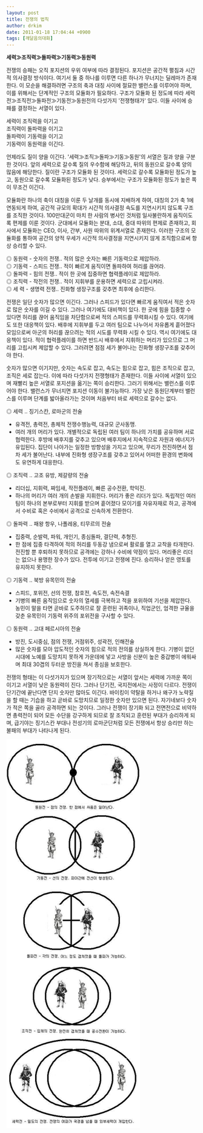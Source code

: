 ```yaml
---
layout: post
title: 전쟁의 법칙
author: drkim
date: 2011-01-18 17:04:44 +0900
tags: [깨달음의대화]
---
```

**세력≫조직력≫돌파력≫기동력≫동원력**  

  





  


전쟁의 승패는 오직 포지션의 우위 여부에 따라 결정된다. 포지션은 공간적 펼침과 시간적 의사결정 방식이다. 여기서 둘 중 하나를 이루면 다른 하나가 무너지는 딜레마가 존재한다. 이 모순을 해결하려면 구조의 축과 대칭 사이에 절묘한 밸런스를 이루어야 하며, 이를 위해서는 단계적인 구조의 모듈화가 필요하다. 구조가 모듈화 된 정도에 따라 세력전≫조직전≫돌파전≫기동전≫동원전의 다섯가지 '전쟁형태가' 있다. 이들 사이에 승패를 결정하는 서열이 있다. 


  


  
세력이 조직력을 이기고   
조직력이 돌파력을 이기고  
돌파력이 기동력을 이기고  
기동력이 동원력을 이긴다. 


  


언제라도 질이 양을 이긴다. '세력≫조직≫돌파≫기동≫동원'의 서열은 질과 양을 구분한 것이다. 앞의 세력으로 갈수록 질의 우수함에 해당하고, 뒤의 동원으로 갈수록 양의 많음에 해당한다. 질이란 구조가 모듈화 된 것이다. 세력으로 갈수록 모듈화된 정도가 높고, 동원으로 갈수록 모듈화된 정도가 낮다. 승부에서는 구조가 모듈화된 정도가 높은 쪽이 무조건 이긴다.


  


모듈화란 하나의 축이 대칭을 이룬 두 날개를 동시에 지배하게 하여, 대칭의 2가 축 1에 연동되게 하여, 공간적 규모의 확대가 시간적 의사결정 속도를 지연시키지 않도록 구조를 조직한 것이다. 100만대군이 마치 한 사람의 병사인 것처럼 일사불란하게 움직이도록 편제를 이룬 것이다. 군대에서 모듈화는 분대, 소대, 중대 따위의 편제로 존재하고, 회사에서 모듈화는 CEO, 이사, 간부, 사원 따위의 위계서열로 존재한다. 이러한 구조의 모듈화를 통하여 공간의 양적 우세가 시간적 의사결정을 지연시키지 않게 조직함으로써 항상 승리할 수 있다.


  


◎ 동원력 - 숫자의 전쟁.. 적의 많은 숫자는 빠른 기동력으로 제압하라.  
◎ 기동력 - 스피드 전쟁.. 적이 빠르게 움직이면 돌파하여 허리를 끊어라.  
◎ 돌파력 - 힘의 전쟁.. 적이 한 곳에 집중하면 협력플레이로 제압하라.  
◎ 조직력 - 작전의 전쟁.. 적이 지휘부를 운용하면 세력으로 고립시켜라.  
◎ 세 력 - 생명력 전쟁.. 진화형 생장구조를 갖추면 최후에 승리한다.


  


전쟁은 일단 숫자가 많으면 이긴다. 그러나 스피드가 있다면 빠르게 움직여서 적은 숫자로 많은 숫자를 이길 수 있다. 그러나 여기에도 대비책이 있다. 한 곳에 힘을 집중할 수 있다면 허리를 끊어 움직임을 차단함으로써 적의 스피드를 무력화시킬 수 있다. 여기에도 또한 대응책이 있다. 배후에 지휘부를 두고 여러 팀으로 나누어서 자유롭게 흩어졌다 모임으로써 아군의 허리를 끊으려는 적의 시도를 무력화 시킬 수 있다. 역시 여기에도 대응책이 있다. 적이 협력플레이를 하면 반드시 배후에서 지휘하는 머리가 있으므로 그 머리를 고립시켜 제압할 수 있다. 그러려면 점점 세가 불어나는 진화형 생장구조를 갖추어야 한다.


  


숫자가 많으면 이기지만, 숫자는 속도로 잡고, 속도는 힘으로 잡고, 힘은 조직으로 잡고, 조직은 세로 잡는다. 이에 따라 다섯가지 전쟁형태가 존재한다. 이들 사이에 서열이 있으며 재빨리 높은 서열로 포지션을 옮기는 쪽이 승리한다. 그러기 위해서는 밸런스를 이루어야 한다. 밸런스가 무너지면 포지션 이동이 불가능하다. 가장 낮은 동원단계부터 밸런스를 이루며 단계를 밟아올라가는 것이며 처음부터 바로 세력으로 갈수는 없다.


  


◎ 세력 .. 징기스칸, 로마군의 전술  
- 유격전, 총력전, 총체적 전쟁수행능력, 대규모 군사동맹.   
- 여러 개의 머리가 있다. 개별적으로 독립된 여러 팀이 하나의 가치를 공유하며 서로 협력한다. 후방에 배후지를 갖추고 있으며 배후지에서 지속적으로 자원과 에너지가 유입된다. 집단이 나아가는 일정한 방향성을 가지고 있으며, 무리가 전진하면서 점차 세가 불어난다. 내부에 진화형 생장구조를 갖추고 있어서 어떠한 환경의 변화에도 유연하게 대응한다.


  


◎ 조직력 .. 고조 유방, 제갈량의 전술  
- 리더십, 지휘력, 짜임새, 작전플레이, 빠른 공수전환, 학익진.  
- 하나의 머리가 여러 개의 손발을 지휘한다. 머리가 좋은 리더가 있다. 독립적인 여러 팀이 하나의 본부로부터 지휘를 받으며 흩어졌다 모이기를 자유자재로 하고, 공격에서 수비로 혹은 수비에서 공격으로 신속하게 전환한다. 


  


◎ 돌파력 .. 패왕 항우, 나폴레옹, 티무르의 전술   
- 집중력, 순발력, 파워, 개인기, 종심돌파, 결단력, 추형진.   
- 한 점에 집중 타격하여 적의 허리를 두동강 냄으로써 활로를 열고 교착을 타개한다. 전진할 뿐 후퇴하지 못하므로 공격에는 강하나 수비에 약점이 있다. 머리좋은 리더는 없으나 용맹한 장수가 있다. 전투에 이기고 전쟁에 진다. 승리하나 얻은 영토를 유지하지 못한다. 


  


◎ 기동력 .. 북방 유목민의 전술   
- 스피드, 포위전, 선의 전쟁, 참호전, 속도전, 속전속결  
- 기병의 빠른 움직임으로 숫자의 열세를 극복하고 적을 포위하여 기선을 제압한다. 농민이 말을 타면 곧바로 도주하므로 잘 훈련된 귀족이나, 직업군인, 엄격한 규율을 갖춘 유목민이 기동력 위주의 포위전을 구사할 수 있다. 


  


◎ 동원력 .. 고대 페르시아의 전술  
- 방진, 도시중심, 점의 전쟁, 거점위주, 성곽전, 인해전술  
- 많은 숫자를 모아 압도적인 숫자의 힘으로 적의 전의를 상실하게 한다. 기병이 없던 시대에 노예를 도망치지 못하게 가운데에 넣고 사방을 신분이 높은 중갑병이 에워싸며 최대 30겹의 두터운 방진을 쳐서 종심을 보호한다.


  


전쟁의 형태는 이 다섯가지가 있으며 장기적으로는 서열이 앞서는 세력에 가까운 쪽이 이기고 서열이 낮은 동원력이 진다. 그러나 단기전, 국지전에서는 사정이 다르다. 전쟁이 단기간에 끝난다면 단지 숫자만 많아도 이긴다. 바이킹이 약탈을 하거나 왜구가 노략질을 할 때는 기습을 하고 곧바로 도망치므로 일정한 숫자만 있으면 된다. 자기네보다 숫자가 적은 쪽을 골라 공격하면 되는 것이다. 그러나 전쟁이 장기화 되고 전면전으로 비약하면 총력전이 되어 모든 수단을 강구하게 되므로 잘 조직되고 훈련된 부대가 승리하게 되며, 급기야는 징기스칸 부대나 전성기의 로마군단처럼 모든 전쟁에서 항상 승리만 하는 불패의 부대가 나타나게 된다. 


  


 ![](/files/attach/images/198/387/140/8.JPG)